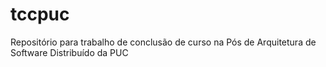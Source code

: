 # tccpuc
Repositório para trabalho de conclusão de curso na Pós de Arquitetura de Software Distribuído da PUC
